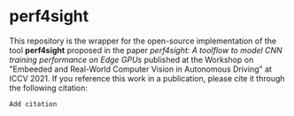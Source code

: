 perf4sight
==========

This repository is the wrapper for the open-source implementation of the tool **perf4sight** proposed in the paper 
*perf4sight: A toolflow to model CNN training performance on Edge GPUs* published at the Workshop on "Embeeded and Real-World Computer Vision in Autonomous Driving" at ICCV 2021.
If you reference this work in a publication, please cite it through the following citation:
```
Add citation
```



